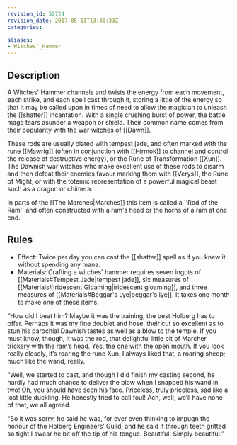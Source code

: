 ```yaml
---
revision_id: 52724
revision_date: 2017-05-11T13:30:33Z
categories:

aliases:
- Witches'_Hammer
---
```


## Description
A Witches' Hammer channels and twists the energy from each movement, each strike, and each spell cast through it, storing a little of the energy so that it may be called upon in times of need to allow the magician to unleash the [[shatter]] incantation. With a single crushing burst of power, the battle mage tears asunder a weapon or shield. Their common name comes from their popularity with the war witches of [[Dawn]]. 

These rods are usually plated with tempest jade, and often marked with the rune [[Mawrig]] (often in conjunction with [[Hirmok]] to channel and control the release of destructive energy), or the Rune of Transformation [[Xun]]. The Dawnish war witches who make excellent use of these rods to disarm and then defeat their enemies favour marking them with [[Verys]], the Rune of Might, or with the totemic representation of a powerful magical beast such as a dragon or chimera.

In parts of the [[The Marches|Marches]] this item is called a ''Rod of the Ram'' and often constructed with a ram's head or the horns of a ram at one end.

## Rules

* Effect: Twice per day you can cast the [[shatter]] spell as if you knew it without spending any mana.
* Materials: Crafting a witches' hammer requires seven ingots of [[Materials#Tempest Jade|tempest jade]], six measures of [[Materials#Iridescent Gloaming|iridescent gloaming]], and three measures of [[Materials#Beggar's Lye|beggar's lye]]. It takes one month to make one of these items.

“How did I beat him? Maybe it was the training, the best Holberg has to offer. Perhaps it was my fine doublet and hose, their cut so excellent as to stun his parochial Dawnish tastes as well as a blow to the temple. If you must know, though, it was the rod, that delightful little bit of Marcher trickery with the ram’s head. Yes, the one with the open mouth. If you look really closely, it’s roaring the rune Xun. I always liked that, a roaring sheep; much like the wand, really.

“Well, we started to cast, and though I did finish my casting second, he hardly had much chance to deliver the blow when I snapped his wand in two! Oh, you should have seen his face. Priceless, truly priceless, sad like a lost little duckling. He honestly tried to call foul! Ach, well, we’ll have none of that, we all agreed.

“So it was sorry, he said he was, for ever even thinking to impugn the honour of the Holberg Engineers’ Guild, and he said it through teeth gritted so tight I swear he bit off the tip of his tongue. Beautiful. Simply beautiful.”